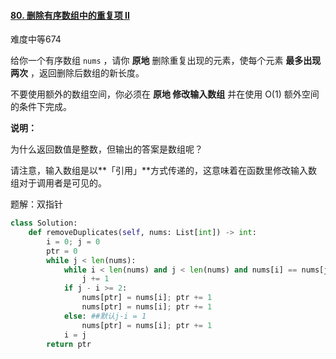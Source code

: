 #### [80. 删除有序数组中的重复项 II](https://leetcode-cn.com/problems/remove-duplicates-from-sorted-array-ii/)

难度中等674

给你一个有序数组 `nums` ，请你 **原地** 删除重复出现的元素，使每个元素 **最多出现两次** ，返回删除后数组的新长度。

不要使用额外的数组空间，你必须在 **原地 修改输入数组** 并在使用 O(1) 额外空间的条件下完成。

 

**说明：**

为什么返回数值是整数，但输出的答案是数组呢？

请注意，输入数组是以**「引用」**方式传递的，这意味着在函数里修改输入数组对于调用者是可见的。



题解：双指针

```python
class Solution:
    def removeDuplicates(self, nums: List[int]) -> int:
        i = 0; j = 0
        ptr = 0
        while j < len(nums):
            while i < len(nums) and j < len(nums) and nums[i] == nums[j]:
                j += 1
            if j - i >= 2:
                nums[ptr] = nums[i]; ptr += 1
                nums[ptr] = nums[i]; ptr += 1
            else: ##默认j-i = 1
                nums[ptr] = nums[i]; ptr += 1
            i = j
        return ptr
```

